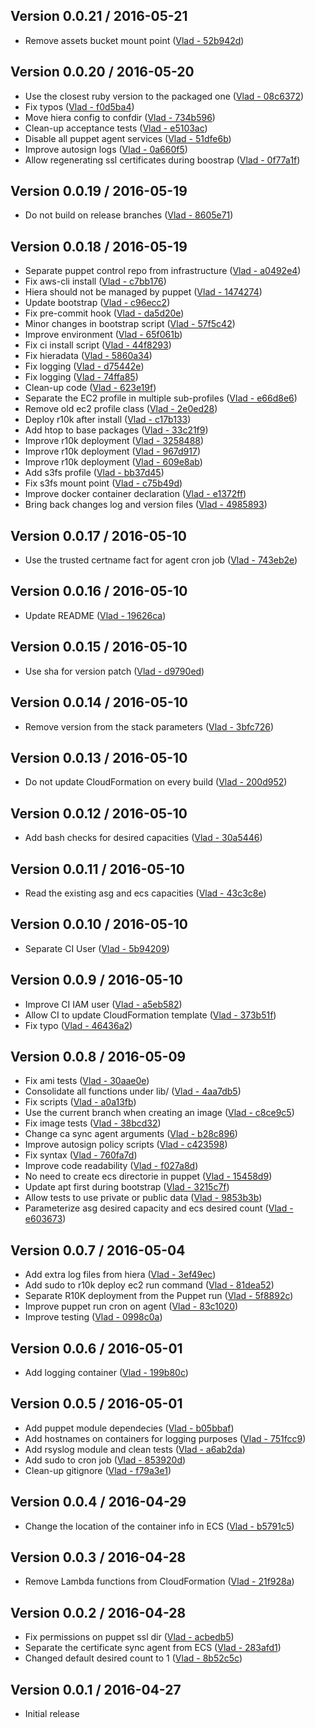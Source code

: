 ## Version 0.0.21 / 2016-05-21
  * Remove assets bucket mount point ([Vlad - 52b942d](https://github.com/vghn/puppet/commit/52b942d42a4c3d8be3f63f68f01fcf01e026e06c))

## Version 0.0.20 / 2016-05-20
  * Use the closest ruby version to the packaged one ([Vlad - 08c6372](https://github.com/vghn/puppet/commit/08c637271687e9503b4bf428d14eb0934e5865e7))
  * Fix typos ([Vlad - f0d5ba4](https://github.com/vghn/puppet/commit/f0d5ba4384e6b9bb925041c82c52ce706f144374))
  * Move hiera config to confdir ([Vlad - 734b596](https://github.com/vghn/puppet/commit/734b59671fcb80ae815d997a99a2613a15c95af4))
  * Clean-up acceptance tests ([Vlad - e5103ac](https://github.com/vghn/puppet/commit/e5103ac63602a32edfbf1e3c418be5ba918f7fc0))
  * Disable all puppet agent services ([Vlad - 51dfe6b](https://github.com/vghn/puppet/commit/51dfe6b7188e2926ef46ff7eabefc49df0f6c7c1))
  * Improve autosign logs ([Vlad - 0a660f5](https://github.com/vghn/puppet/commit/0a660f58b2b23b0ace7a98daff722b830171677d))
  * Allow regenerating ssl certificates during boostrap ([Vlad - 0f77a1f](https://github.com/vghn/puppet/commit/0f77a1f12b841d1c23fbf03ebad6cc500a74b780))

## Version 0.0.19 / 2016-05-19
  * Do not build on release branches ([Vlad - 8605e71](https://github.com/vghn/puppet/commit/8605e71c31deaf5598dd4d015410523f60997aac))

## Version 0.0.18 / 2016-05-19
  * Separate puppet control repo from infrastructure ([Vlad - a0492e4](https://github.com/vghn/puppet/commit/a0492e4465aedfcd07eef55978c8f7169830b5b4))
  * Fix aws-cli install ([Vlad - c7bb176](https://github.com/vghn/puppet/commit/c7bb176fec8c196ca0f9cf9418e97768a01d65cc))
  * Hiera should not be managed by puppet ([Vlad - 1474274](https://github.com/vghn/puppet/commit/1474274527f141d2ebab959d8f3e14bed3bd8774))
  * Update bootstrap ([Vlad - c96ecc2](https://github.com/vghn/puppet/commit/c96ecc21d78b4bbc37c26de71181aa7184e3b1c9))
  * Fix pre-commit hook ([Vlad - da5d20e](https://github.com/vghn/puppet/commit/da5d20e073326358cd3edeed93322b9bcd361919))
  * Minor changes in bootstrap script ([Vlad - 57f5c42](https://github.com/vghn/puppet/commit/57f5c42f461e270b09969cfdbab5d9a404ef3483))
  * Improve environment ([Vlad - 65f061b](https://github.com/vghn/puppet/commit/65f061bbdaff3d5013e0da16cfa211e83c689d20))
  * Fix ci install script ([Vlad - 44f8293](https://github.com/vghn/puppet/commit/44f8293ca890562aa3f63422afd51cb4b850c5e6))
  * Fix hieradata ([Vlad - 5860a34](https://github.com/vghn/puppet/commit/5860a34f6332648bccadcab10aecd04631385ab4))
  * Fix logging ([Vlad - d75442e](https://github.com/vghn/puppet/commit/d75442e3655e77f4e80276670745b9da79c11f89))
  * Fix logging ([Vlad - 74ffa85](https://github.com/vghn/puppet/commit/74ffa85a24d4e594811bf0e9757d9139f93529ce))
  * Clean-up code ([Vlad - 623e19f](https://github.com/vghn/puppet/commit/623e19fa3a0e0bddcb4ca2fccacabd1c70aa2bf6))
  * Separate the EC2 profile in multiple sub-profiles ([Vlad - e66d8e6](https://github.com/vghn/puppet/commit/e66d8e68e1630cf04ff28b63bec99acef20b4e42))
  * Remove old ec2 profile class ([Vlad - 2e0ed28](https://github.com/vghn/puppet/commit/2e0ed28ac80652251cb63528414f1aac8ca06438))
  * Deploy r10k after install ([Vlad - c17b133](https://github.com/vghn/puppet/commit/c17b133ec9ed79931c2f287b453b425b7e920d15))
  * Add htop to base packages ([Vlad - 33c21f9](https://github.com/vghn/puppet/commit/33c21f91dc478f8780522b3d22b9a0f501af8ecc))
  * Improve r10k deployment ([Vlad - 3258488](https://github.com/vghn/puppet/commit/32584883e948bd481bc761de92fd9195b4b2dad5))
  * Improve r10k deployment ([Vlad - 967d917](https://github.com/vghn/puppet/commit/967d9174697f155da5b2df9dd9560cf07d8dad6c))
  * Improve r10k deployment ([Vlad - 609e8ab](https://github.com/vghn/puppet/commit/609e8abeef8d09434feb7b87d19b9a65c03b1d7b))
  * Add s3fs profile ([Vlad - bb37d45](https://github.com/vghn/puppet/commit/bb37d4567431d4e84326c65f73943938eb0f02b9))
  * Fix s3fs mount point ([Vlad - c75b49d](https://github.com/vghn/puppet/commit/c75b49dca7edff3092df2f8cb485958c2a067b39))
  * Improve docker container declaration ([Vlad - e1372ff](https://github.com/vghn/puppet/commit/e1372fffda5ba0d67334a985b98dcf1c9350ec42))
  * Bring back changes log and version files ([Vlad - 4985893](https://github.com/vghn/puppet/commit/4985893a546ee6656dec1fe5d009271c10f9653c))

## Version 0.0.17 / 2016-05-10
  * Use the trusted certname fact for agent cron job ([Vlad - 743eb2e](https://github.com/vghn/puppet/commit/743eb2e41c61d5204d40e4f6125c2fa098e516fb))

## Version 0.0.16 / 2016-05-10
  * Update README ([Vlad - 19626ca](https://github.com/vghn/puppet/commit/19626caf82795e6a9a362aedec607f7375d27b30))

## Version 0.0.15 / 2016-05-10
  * Use sha for version patch ([Vlad - d9790ed](https://github.com/vghn/puppet/commit/d9790ed2aac23bf99eac115bd5d3d8cb9dfa4053))

## Version 0.0.14 / 2016-05-10
  * Remove version from the stack parameters ([Vlad - 3bfc726](https://github.com/vghn/puppet/commit/3bfc726db04f9af4a16f254e2049d94330d4f6d3))

## Version 0.0.13 / 2016-05-10
  * Do not update CloudFormation on every build ([Vlad - 200d952](https://github.com/vghn/puppet/commit/200d95269d1cccddacf86f304622ee17b713a907))

## Version 0.0.12 / 2016-05-10
  * Add bash checks for desired capacities ([Vlad - 30a5446](https://github.com/vghn/puppet/commit/30a5446a5de2b3a3db6a2d2d26e147391e3861ee))

## Version 0.0.11 / 2016-05-10
  * Read the existing asg and ecs capacities ([Vlad - 43c3c8e](https://github.com/vghn/puppet/commit/43c3c8ecf9dc04ece9134f67fe0acaf975cd352b))

## Version 0.0.10 / 2016-05-10
  * Separate CI User ([Vlad - 5b94209](https://github.com/vghn/puppet/commit/5b94209f72e5cecb527b90404fbd2e81ff5da81e))

## Version 0.0.9 / 2016-05-10
  * Improve CI IAM user ([Vlad - a5eb582](https://github.com/vghn/puppet/commit/a5eb58298d41a62439719cabb422ef309de2e536))
  * Allow CI to update CloudFormation template ([Vlad - 373b51f](https://github.com/vghn/puppet/commit/373b51f1184927bfc17241bf9aba572f13eea8f1))
  * Fix typo ([Vlad - 46436a2](https://github.com/vghn/puppet/commit/46436a2d4fd1c3cc39f7932c152eb4c6ef63cab7))

## Version 0.0.8 / 2016-05-09
  * Fix ami tests ([Vlad - 30aae0e](https://github.com/vghn/puppet/commit/30aae0e010a5cfb7548401fabefe6269f8d5e5b2))
  * Consolidate all functions under lib/ ([Vlad - 4aa7db5](https://github.com/vghn/puppet/commit/4aa7db51e08336bf75167a3bf3af3579a59f6cf7))
  * Fix scripts ([Vlad - a0a13fb](https://github.com/vghn/puppet/commit/a0a13fb866d92d5aba6976ea1113242ad5307c58))
  * Use the current branch when creating an image ([Vlad - c8ce9c5](https://github.com/vghn/puppet/commit/c8ce9c5f0ecd22f8d8896b45f5ac1d3e77ca0082))
  * Fix image tests ([Vlad - 38bcd32](https://github.com/vghn/puppet/commit/38bcd328742b6d6b3be4be3f96e69b09668890a6))
  * Change ca sync agent arguments ([Vlad - b28c896](https://github.com/vghn/puppet/commit/b28c896445fb53cef40d5e550c3f852fbb4f166a))
  * Improve autosign policy scripts ([Vlad - c423598](https://github.com/vghn/puppet/commit/c4235987689f3170fa5f916d8a218f45d8d8c44d))
  * Fix syntax ([Vlad - 760fa7d](https://github.com/vghn/puppet/commit/760fa7da682976f9eddda3030c2804d8efa8b557))
  * Improve code readability ([Vlad - f027a8d](https://github.com/vghn/puppet/commit/f027a8d6da580820baf11608f738b0411cee1dd2))
  * No need to create ecs directorie in puppet ([Vlad - 15458d9](https://github.com/vghn/puppet/commit/15458d930650efbdc12c7398c37a2cd6ab2e88ae))
  * Update apt first during bootstrap ([Vlad - 3215c7f](https://github.com/vghn/puppet/commit/3215c7f4ee76ac3847b2cd70070cf87a47728cac))
  * Allow tests to use private or public data ([Vlad - 9853b3b](https://github.com/vghn/puppet/commit/9853b3b931183836617d2b47ef7a87164ff925df))
  * Parameterize asg desired capacity and ecs desired count ([Vlad - e603673](https://github.com/vghn/puppet/commit/e6036735caeb05078adef7be302d9622eb5ae44f))

## Version 0.0.7 / 2016-05-04
  * Add extra log files from hiera ([Vlad - 3ef49ec](https://github.com/vghn/puppet/commit/3ef49ec2ada92f77887612d475e99544bc267757))
  * Add sudo to r10k deploy ec2 run command ([Vlad - 81dea52](https://github.com/vghn/puppet/commit/81dea529d0de887ae202f77adb93a2dc6307ef75))
  * Separate R10K deployment from the Puppet run ([Vlad - 5f8892c](https://github.com/vghn/puppet/commit/5f8892c4d38ab926c751cab5d2af259241d4f1ae))
  * Improve puppet run cron on agent ([Vlad - 83c1020](https://github.com/vghn/puppet/commit/83c1020f1ef2685d28540c082168cafc20c389c0))
  * Improve testing ([Vlad - 0998c0a](https://github.com/vghn/puppet/commit/0998c0a9b059fdf5df4297303fd2a0363f30ebd2))

## Version 0.0.6 / 2016-05-01
  * Add logging container ([Vlad - 199b80c](https://github.com/vghn/puppet/commit/199b80c58db22fa1fedfed78b232fda62986c448))

## Version 0.0.5 / 2016-05-01
  * Add puppet module dependecies ([Vlad - b05bbaf](https://github.com/vghn/puppet/commit/b05bbaf062499d0aa7ca8ddfa2b87e8572829dd3))
  * Add hostnames on containers for logging purposes ([Vlad - 751fcc9](https://github.com/vghn/puppet/commit/751fcc9a2f6c000000fbd4783573c0424e8aa64a))
  * Add rsyslog module and clean tests ([Vlad - a6ab2da](https://github.com/vghn/puppet/commit/a6ab2da86c9bbb19829cdc9baa6d678c7d63f30b))
  * Add sudo to cron job ([Vlad - 853920d](https://github.com/vghn/puppet/commit/853920dd1236240dce7ff09af3e7186b8a778d4b))
  * Clean-up gitignore ([Vlad - f79a3e1](https://github.com/vghn/puppet/commit/f79a3e1263be1cde7e6c19fd28db382178d8050f))

## Version 0.0.4 / 2016-04-29
  * Change the location of the container info in ECS ([Vlad - b5791c5](https://github.com/vghn/puppet/commit/b5791c5399d85aa1e9174998b92e5e7fd43cad69))

## Version 0.0.3 / 2016-04-28
  * Remove Lambda functions from CloudFormation ([Vlad - 21f928a](https://github.com/vghn/puppet/commit/21f928a7278274435f480f717e93c5b0383635e4))

## Version 0.0.2 / 2016-04-28
  * Fix permissions on puppet ssl dir ([Vlad - acbedb5](https://github.com/vghn/puppet/commit/acbedb595185c2a86df6de4c7d87adf822002c90))
  * Separate the certificate sync agent from ECS ([Vlad - 283afd1](https://github.com/vghn/puppet/commit/283afd1b836e8268dbdc35b9178b5c7fd9e9ea62))
  * Changed default desired count to 1 ([Vlad - 8b52c5c](https://github.com/vghn/puppet/commit/8b52c5cb25983067bae592e84d4980b7cb226567))

## Version 0.0.1 / 2016-04-27
  * Initial release
